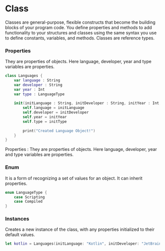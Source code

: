 # Class
Classes are general-purpose, flexible constructs that become the building blocks of your program code. 
You define properties and methods to add functionality to your structures and classes using the same syntax you use to define constants, 
variables, and methods. Classes are reference types.

### Properties
They are properties of objects. Here language, developer, year and type variables are properties.
```swift
class Languages { 
    var language : String
    var developer : String
    var year : Int
    var type : LanguageType
    
    init(initLanguage : String, initDeveloper : String, initYear : Int, initType : LanguageType) {
        self.language = initLanguage
        self.developer = initDeveloper
        self.year = initYear
        self.type = initType
        
        print("Created Language Object!")
    }
}
```
Properties : They are properties of objects. Here language, developer, year and type variables are properties.

### Enum
It is a form of recognizing a set of values for an object. It can inherit properties.
```swift
enum LanguageType {
    case Scripting
    case Compiled
}
```
### Instances
Creates a new instance of the class, with any properties initialized to their default values.
```swift
let kotlin = Languages(initLanguage: "Kotlin", initDeveloper: "JetBrains", initYear: 2014, initType: .Compiled)
```
